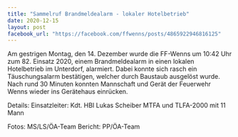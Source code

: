 ```yaml
---
title: "Sammelruf Brandmeldealarm - lokaler Hotelbetrieb"
date: 2020-12-15
layout: post
facebook_url: "https://facebook.com/ffwenns/posts/4865922946816125"
---
```


Am gestrigen Montag, den 14. Dezember wurde die FF-Wenns um 10:42 Uhr zum 82. Einsatz 2020, einem Brandmeldealarm in einen lokalen Hotelbetrieb im Unterdorf, alarmiert. Dabei konnte sich rasch ein Täuschungsalarm bestätigen, welcher durch Baustaub ausgelöst wurde.
Nach rund 30 Minuten konnten Mannschaft und Gerät der Feuerwehr Wenns wieder ins Gerätehaus einrücken. 

Details:
Einsatzleiter: Kdt. HBI Lukas Scheiber
MTFA und TLFA-2000 mit 11 Mann

Fotos: MS/LS/ÖA-Team
Bericht: PP/ÖA-Team